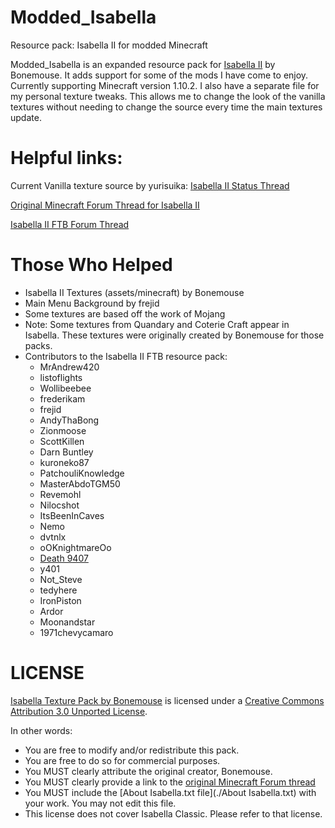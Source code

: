 # Modded_Isabella
Resource pack: Isabella II for modded Minecraft

Modded_Isabella is an expanded resource pack for [Isabella II](http://www.minecraftforum.net/topic/242175-Isabella/) by Bonemouse. It adds support for some of the mods I have come to enjoy.  Currently supporting Minecraft version 1.10.2.  I also have a separate file for my personal texture tweaks.  This allows me to change the look of the vanilla textures without needing to change the source every time the main textures update.

# Helpful links:

Current Vanilla texture source by yurisuika: [Isabella II Status Thread](http://www.minecraftforum.net/forums/mapping-and-modding/resource-packs/resource-pack-discussion/2745599-isabella-ii-status-thread-updated-12-december-2016)

[Original Minecraft Forum Thread for Isabella II](http://www.minecraftforum.net/topic/242175-Isabella/)

[Isabella II FTB Forum Thread](http://forum.feed-the-beast.com/threads/16x-isabella-ii-ftb-edition.1379/)

# Those Who Helped

* Isabella II Textures (assets/minecraft) by Bonemouse
* Main Menu Background by frejid
* Some textures are based off the work of Mojang
* Note: Some textures from Quandary and Coterie Craft appear in Isabella. These textures were originally created by Bonemouse for those packs.
* Contributors to the Isabella II FTB resource pack: 
    * MrAndrew420 
    * listoflights
    * Wollibeebee
    * frederikam
    * frejid
    * AndyThaBong
    * Zionmoose
    * ScottKillen
    * Darn Buntley
    * kuroneko87
    * PatchouliKnowledge
    * MasterAbdoTGM50
    * Revemohl
    * Nilocshot
    * ItsBeenInCaves
    * Nemo
    * dvtnlx
    * oOKnightmareOo
    * [Death 9407](https://github.com/Akull9)
    * y401
    * Not_Steve
    * tedyhere
    * IronPiston
    * Ardor
    * Moonandstar 
    * 1971chevycamaro
  
# LICENSE

[Isabella Texture Pack by Bonemouse](http://www.minecraftforum.net/topic/242175-Isabella/) is licensed under a [Creative Commons Attribution 3.0 Unported License](http://creativecommons.org/licenses/by/3.0/).

In other words:
- You are free to modify and/or redistribute this pack.
- You are free to do so for commercial purposes.
- You MUST clearly attribute the original creator, Bonemouse.
- You MUST clearly provide a link to the [original Minecraft Forum thread](http://www.minecraftforum.net/topic/242175-Isabella/)
- You MUST include the [About Isabella.txt file](./About Isabella.txt) with your work. You may not edit this file.
- This license does not cover Isabella Classic. Please refer to that license.
